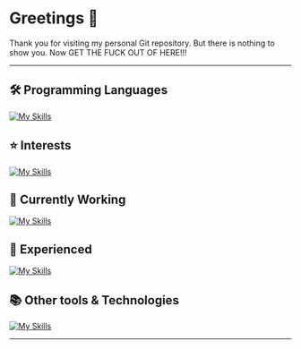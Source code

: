 # Greetings 👋

Thank you for visiting my personal Git repository. But there is nothing to show you. Now GET THE FUCK OUT OF HERE!!!

---

## 🛠️ Programming Languages
[![My Skills](https://skillicons.dev/icons?i=py,cpp,cs)](https://skillicons.dev)

## ⭐ Interests
[![My Skills](https://skillicons.dev/icons?i=unreal,unity)](https://skillicons.dev)

## 💼 Currently Working
[![My Skills](https://skillicons.dev/icons?i=unreal,unity&perline=10)](https://skillicons.dev)

## 🌱 Experienced
[![My Skills](https://skillicons.dev/icons?i=unreal,unity&perline=10)](https://skillicons.dev)

## 📚 Other tools & Technologies
[![My Skills](https://skillicons.dev/icons?i=unreal,unity&perline=10)](https://skillicons.dev)

---



